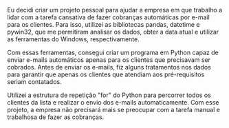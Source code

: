 Eu decidi criar um projeto pessoal para ajudar a empresa em que trabalho a lidar com a tarefa cansativa de fazer cobranças automáticas por e-mail para os clientes. Para isso, utilizei as bibliotecas pandas, datetime e pywin32, que me permitiram analisar os dados, obter a data atual e utilizar as ferramentas do Windows, respectivamente.

Com essas ferramentas, consegui criar um programa em Python capaz de enviar e-mails automáticos apenas para os clientes que precisavam ser cobrados. Antes de enviar os e-mails, fiz alguns tratamentos nos dados para garantir que apenas os clientes que atendiam aos pré-requisitos seriam contatados.

Utilizei a estrutura de repetição "for" do Python para percorrer todos os clientes da lista e realizar o envio dos e-mails automaticamente. Com esse projeto, a empresa não precisará mais se preocupar com a tarefa manual e trabalhosa de fazer as cobranças.

